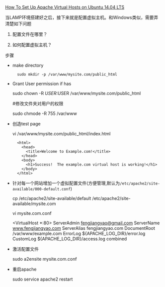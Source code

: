 [How To Set Up Apache Virtual Hosts on Ubuntu 14.04 LTS](https://www.digitalocean.com/community/tutorials/how-to-set-up-apache-virtual-hosts-on-ubuntu-14-04-lts)

当LAMP环境搭建好之后，接下来就是配置虚拟主机。和Windows类似，需要弄清楚如下问题
1. 配置文件在哪里？

2. 如何配置虚拟主机？


步骤
* make directory
    
        sudo mkdir -p /var/www/mysite.com/public_html


* Grant User permission if has

    sudo chown -R $USER:$USER /var/www/mysite.com/public_html

    #修改文件夹对用户的权限

    sudo chmode -R 755 /var/www

* 创造test page

    
    vi /var/www/mysite.com/public_html/index.html

        <html>
          <head>
            <title>Welcome to Example.com!</title>
          </head>
          <body>
            <h1>Success!  The example.com virtual host is working!</h1>
          </body>
        </html>

* 针对每一个网站增加一个虚拟配置文件(方便管理,默认为`/etc/apache2/site-available/000-default.conf`)

    cp /etc/apache2/site-available/default /etc/apache2/site-available/mysite.com

    vi mysite.com.conf 

    <VirtualHost *:80>
        ServerAdmin fengjiangyao@gmail.com
        ServerName www.fengjiangyao.com
        ServerAlias fengjiangyao.com
        DocumentRoot /var/www/example.com
        ErrorLog ${APACHE_LOG_DIR}/error.log
        CustomLog ${APACHE_LOG_DIR}/access.log combined
    </VirtualHost>

* 激活配置文件
    
    sudo a2ensite mysite.com.conf

* 重启apache
    
    sudo service apache2 restart

    
